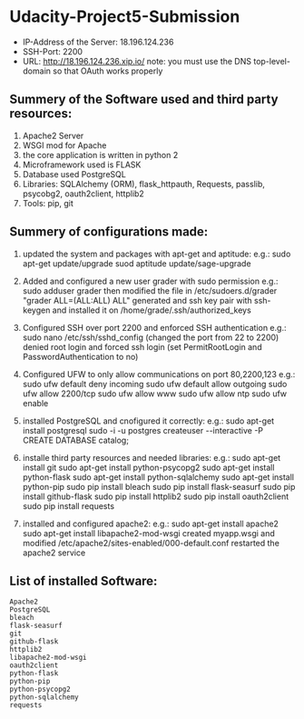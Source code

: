 # Udacity-Project5-Submission

* IP-Address of the Server: 18.196.124.236
* SSH-Port: 2200
* URL: http://18.196.124.236.xip.io/
note: you must use the DNS top-level-domain so that OAuth works properly

## Summery of the Software used and third party resources:
1. Apache2 Server
2. WSGI mod for Apache
3. the core application is written in python 2
4. Microframework used is FLASK
5. Database used PostgreSQL
5. Libraries: SQLAlchemy (ORM), flask_httpauth, Requests, passlib, psycobg2, oauth2client, httplib2
6. Tools: pip, git

## Summery of configurations made:
1. updated the system and packages with apt-get and aptitude:
    e.g.:
      sudo apt-get update/upgrade
      suod aptitude update/sage-upgrade
2. Added and configured a new user grader with sudo permission
    e.g.:
      sudo adduser grader
      then modified the file in /etc/sudoers.d/grader "grader ALL=(ALL:ALL) ALL"
      generated and ssh key pair with ssh-keygen and installed it on /home/grade/.ssh/authorized_keys
3. Configured SSH over port 2200 and enforced SSH authentication
    e.g.:
      sudo nano /etc/ssh/sshd_config (changed the port from 22 to 2200)
      denied root login and forced ssh login (set PermitRootLogin and PasswordAuthentication to no)
4. Configured UFW to only allow communications on port 80,2200,123
    e.g.:
      sudo ufw default deny incoming
      sudo ufw default allow outgoing
      sudo ufw allow 2200/tcp
      sudo ufw allow www
      sudo ufw allow ntp
      sudo ufw enable
     
5. installed PostgreSQL and cnofigured it correctly:
    e.g.:
      sudo apt-get install postgresql
      sudo -i -u postgres
      createuser --interactive -P
      CREATE DATABASE catalog;

6. installe third party resources and needed libraries:
    e.g.:
      sudo apt-get install git
      sudo apt-get install python-psycopg2
      sudo apt-get install python-flask
      sudo apt-get install python-sqlalchemy
      sudo apt-get install python-pip
      sudo pip install bleach
      sudo pip install flask-seasurf
      sudo pip install github-flask
      sudo pip install httplib2
      sudo pip install oauth2client
      sudo pip install requests

7. installed and configured apache2:
    e.g.:
      sudo apt-get install apache2
      sudo apt-get install libapache2-mod-wsgi
      created myapp.wsgi
      and modified /etc/apache2/sites-enabled/000-default.conf
      restarted the apache2 service
      
## List of installed Software:

    Apache2
    PostgreSQL
    bleach
    flask-seasurf
    git
    github-flask
    httplib2
    libapache2-mod-wsgi
    oauth2client
    python-flask
    python-pip
    python-psycopg2
    python-sqlalchemy
    requests

